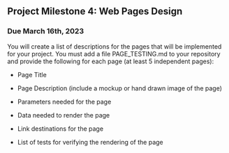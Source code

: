 ## Project Milestone 4: Web Pages Design ##

### Due March 16th, 2023 ###

 You will create a list of descriptions for the pages that will be implemented for your project.
 You must add a file PAGE_TESTING.md to your repository and provide the following for each page (at least 5 independent pages):
  
  * Page Title

  * Page Description (include a mockup or hand drawn image of the page)
  
  * Parameters needed for the page

  * Data needed to render the page

  * Link destinations for the page
  
  * List of tests for verifying the rendering of the page


